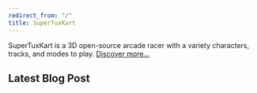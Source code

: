 ```yaml
---
redirect_from: "/"
title: SuperTuxKart
---
```

SuperTuxKart is a 3D open-source arcade racer with a variety characters, tracks, and modes to play. [Discover more...](Discover)

## Latest Blog Post
